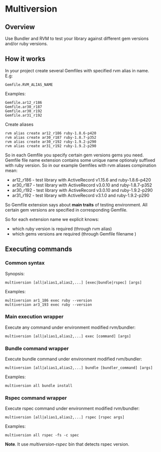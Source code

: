 # Multiversion

## Overview

Use Bundler and RVM to test your library against different gem versions and/or ruby versions.

## How it works

In your project create several Gemfiles with specified rvm alias in name. E.g:

    Gemfile.RVM_ALIAS_NAME

Examples:

    Gemfile.ar12_r186
    Gemfile.ar30_r187
    Gemfile.ar30_r192
    Gemfile.ar31_r192

Create aliases

    rvm alias create ar12_r186 ruby-1.8.6-p420
    rvm alias create ar30_r187 ruby-1.8.7-p352
    rvm alias create ar30_r192 ruby-1.9.2-p290
    rvm alias create ar31_r192 ruby-1.9.2-p290


So in each Gemfile you specify certain gem versions gems you need.
Gemfile file name extension contains some unique name optionaly suffixed with ruby version.
So in our example Gemfiles with rvm aliases compination mean:

* ar12_r186 - test library with ActiveRecord v1.15.6 and ruby-1.8.6-p420
* ar30_r187 - test library with ActiveRecord v3.0.10 and ruby-1.8.7-p352
* ar30_r192 - test library with ActiveRecord v3.0.10 and ruby-1.9.2-p290
* ar31_r192 - test library with ActiveRecord v3.1.0  and ruby-1.9.2-p290

So Gemfile extension says about **main traits** of testing environment.
All certain gem versions are specified in corresponding Gemfile.

So for each extension name we explicit knows:

* which ruby version is required (through rvm alias)
* which gems versions are required (through Gemfile filename )

## Executing commands

### Common syntax

Synopsis:

    multiversion [all|alias1,alias2,...] [exec|bundle|rspec] [args]

Examples:

    multiversion ar1_186 exec ruby --version
    multiversion ar3_193 exec ruby --version


### Main execution wrapper

Execute any command under environment modified rvm/bundler:

    multiversion [all|alias1,alias2,...] exec [command] [args]

### Bundle command wrapper

Execute bundle command under environment modified rvm/bundler:

    multiversion [all|alias1,alias2,...] bundle [bundler_command] [args]

Examples:

    multiversion all bundle install


### Rspec command wrapper

Execute rspec command under environment modified rvm/bundler:

    multiversion [all|alias1,alias2,...] rspec [rspec args]

Examples:

    multiversion all rspec -fs -c spec

**Note**. It use *multiversion-rspec* bin that detects rspec version.

